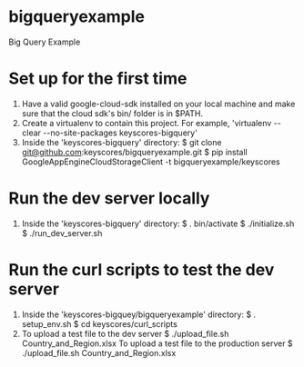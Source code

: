bigqueryexample
===============

Big Query Example

Set up for the first time
===============

1. Have a valid google-cloud-sdk installed on your local machine and
    make sure that the cloud sdk's bin/ folder is in $PATH.
2. Create a virtualenv to contain this project. For example,
    'virtualenv --clear --no-site-packages keyscores-bigquery'
3. Inside the 'keyscores-bigquery' directory:
    $ git clone git@github.com:keyscores/bigqueryexample.git
    $ pip install GoogleAppEngineCloudStorageClient -t bigqueryexample/keyscores

Run the dev server locally
===============

1. Inside the 'keyscores-bigquery' directory:
    $ . bin/activate
    $ ./initialize.sh
    $ ./run_dev_server.sh

Run the curl scripts to test the dev server
===============

1. Inside the 'keyscores-bigquey/bigqueryexample' directory:
    $ . setup_env.sh
    $ cd keyscores/curl_scripts
2. To upload a test file to the dev server
    $ ./upload_file.sh Country_and_Region.xlsx
   To upload a test file to the production server
    $ ./upload_file.sh Country_and_Region.xlsx

